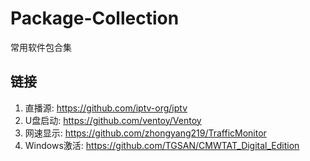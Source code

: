 # Package-Collection
常用软件包合集
## 链接

1. 直播源: https://github.com/iptv-org/iptv
2. U盘启动: https://github.com/ventoy/Ventoy
3. 网速显示: https://github.com/zhongyang219/TrafficMonitor
5. Windows激活: https://github.com/TGSAN/CMWTAT_Digital_Edition
